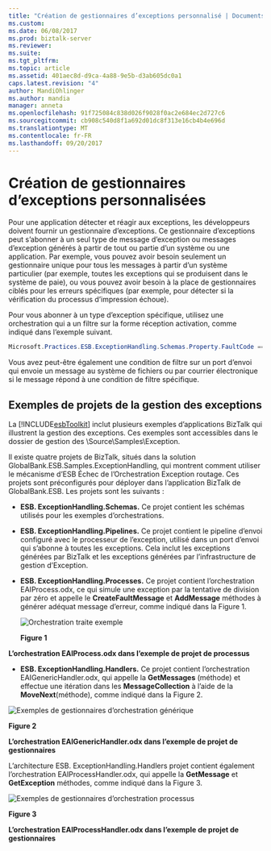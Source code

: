 ```yaml
---
title: "Création de gestionnaires d’exceptions personnalisé | Documents Microsoft"
ms.custom: 
ms.date: 06/08/2017
ms.prod: biztalk-server
ms.reviewer: 
ms.suite: 
ms.tgt_pltfrm: 
ms.topic: article
ms.assetid: 401aec8d-d9ca-4a88-9e5b-d3ab605dc0a1
caps.latest.revision: "4"
author: MandiOhlinger
ms.author: mandia
manager: anneta
ms.openlocfilehash: 91f725084c838d026f9028f0ac2e684ec2d727c6
ms.sourcegitcommit: cb908c540d8f1a692d01dc8f313e16cb4b4e696d
ms.translationtype: MT
ms.contentlocale: fr-FR
ms.lasthandoff: 09/20/2017
---
```

# <a name="creating-custom-exception-handlers"></a>Création de gestionnaires d’exceptions personnalisées
Pour une application détecter et réagir aux exceptions, les développeurs doivent fournir un gestionnaire d’exceptions. Ce gestionnaire d’exceptions peut s’abonner à un seul type de message d’exception ou messages d’exception générés à partir de tout ou partie d’un système ou une application. Par exemple, vous pouvez avoir besoin seulement un gestionnaire unique pour tous les messages à partir d’un système particulier (par exemple, toutes les exceptions qui se produisent dans le système de paie), ou vous pouvez avoir besoin à la place de gestionnaires ciblés pour les erreurs spécifiques (par exemple, pour détecter si la vérification du processus d’impression échoue).  
  
 Pour vous abonner à un type d’exception spécifique, utilisez une orchestration qui a un filtre sur la forme réception activation, comme indiqué dans l’exemple suivant.  
  
```csharp  
Microsoft.Practices.ESB.ExceptionHandling.Schemas.Property.FaultCode == "1000";  
```  
  
 Vous avez peut-être également une condition de filtre sur un port d’envoi qui envoie un message au système de fichiers ou par courrier électronique si le message répond à une condition de filtre spécifique.  
  
## <a name="sample-exception-handling-projects"></a>Exemples de projets de la gestion des exceptions  
 La [!INCLUDE[esbToolkit](../includes/esbtoolkit-md.md)] inclut plusieurs exemples d’applications BizTalk qui illustrent la gestion des exceptions. Ces exemples sont accessibles dans le dossier de gestion des \Source\Samples\Exception.  
  
 Il existe quatre projets de BizTalk, situés dans la solution GlobalBank.ESB.Samples.ExceptionHandling, qui montrent comment utiliser le mécanisme d’ESB Échec de l’Orchestration Exception routage. Ces projets sont préconfigurés pour déployer dans l’application BizTalk de GlobalBank.ESB. Les projets sont les suivants :  
  
-   **ESB. ExceptionHandling.Schemas.** Ce projet contient les schémas utilisés pour les exemples d’orchestrations.  
  
-   **ESB. ExceptionHandling.Pipelines.** Ce projet contient le pipeline d’envoi configuré avec le processeur de l’exception, utilisé dans un port d’envoi qui s’abonne à toutes les exceptions. Cela inclut les exceptions générées par BizTalk et les exceptions générées par l’infrastructure de gestion d’Exception.  
  
-   **ESB. ExceptionHandling.Processes.** Ce projet contient l’orchestration EAIProcess.odx, ce qui simule une exception par la tentative de division par zéro et appelle le **CreateFaultMessage** et **AddMessage** méthodes à générer adéquat message d’erreur, comme indiqué dans la Figure 1.  
  
     ![Orchestration traite exemple](../esb-toolkit/media/ch4-orchestrationprocessessample.gif "OrchestrationProcessesSample de chapitre 4")  
  
     **Figure 1**  
  
 **L’orchestration EAIProcess.odx dans l’exemple de projet de processus**  
  
-   **ESB. ExceptionHandling.Handlers.** Ce projet contient l’orchestration EAIGenericHandler.odx, qui appelle la **GetMessages** (méthode) et effectue une itération dans les **MessageCollection** à l’aide de la **MoveNext**(méthode), comme indiqué dans la Figure 2.  
  
 ![Exemples de gestionnaires d’orchestration générique](../esb-toolkit/media/ch4-orchestrationhandlerssamplegeneric.gif "OrchestrationHandlersSampleGeneric de chapitre 4")  
  
 **Figure 2**  
  
 **L’orchestration EAIGenericHandler.odx dans l’exemple de projet de gestionnaires**  
  
 L’architecture ESB. ExceptionHandling.Handlers projet contient également l’orchestration EAIProcessHandler.odx, qui appelle la **GetMessage** et **GetException** méthodes, comme indiqué dans la Figure 3.  
  
 ![Exemples de gestionnaires d’orchestration processus](../esb-toolkit/media/ch4-orchestrationhandlerssampleprocess.gif "OrchestrationHandlersSampleProcess de chapitre 4")  
  
 **Figure 3**  
  
 **L’orchestration EAIProcessHandler.odx dans l’exemple de projet de gestionnaires**